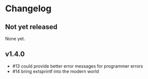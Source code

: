 # Changelog

## Not yet released

None yet.

## v1.4.0

* #13 could provide better error messages for programmer errors
* #14 bring extsprintf into the modern world
